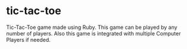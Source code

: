 # tic-tac-toe
Tic-Tac-Toe game made using Ruby.
This game can be played by any number of players.
Also this game is integrated with multiple Computer Players if needed.
